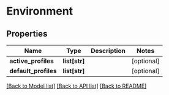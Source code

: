 # Environment

## Properties
Name | Type | Description | Notes
------------ | ------------- | ------------- | -------------
**active_profiles** | **list[str]** |  | [optional] 
**default_profiles** | **list[str]** |  | [optional] 

[[Back to Model list]](../README.md#documentation-for-models) [[Back to API list]](../README.md#documentation-for-api-endpoints) [[Back to README]](../README.md)


